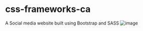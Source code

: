 # css-frameworks-ca
A Social media website built using Bootstrap and SASS
![image](https://github.com/Keno-1337/css-frameworks-ca/assets/114931684/ed4e83b4-1dd1-4cfb-b464-d42304704848)


